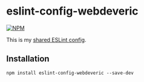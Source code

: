# eslint-config-webdeveric

[![NPM](https://nodei.co/npm/eslint-config-webdeveric.png)](https://nodei.co/npm/eslint-config-webdeveric/)

This is my [shared ESLint config](http://eslint.org/docs/developer-guide/shareable-configs).

## Installation

```shell
npm install eslint-config-webdeveric --save-dev
```
